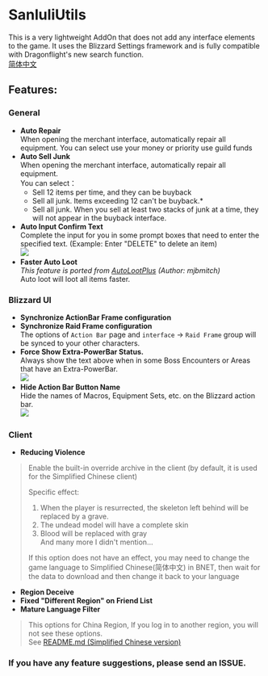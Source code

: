 # SanluliUtils

This is a very lightweight AddOn that does not add any interface elements to the game. It uses the Blizzard Settings framework and is fully compatible with Dragonflight's new search function.  
[简体中文](README-zhCN.md)

## Features:

### General

- **Auto Repair**  
When opening the merchant interface, automatically repair all equipment. You can select use your money or priority use guild funds  
- **Auto Sell Junk**  
When opening the merchant interface, automatically repair all equipment.  
You can select：  
    - Sell 12 items per time, and they can be buyback
    - Sell all junk. Items exceeding 12 can't be buyback.*
    - Sell all junk. When you sell at least two stacks of junk at a time, they will not appear in the buyback interface.  
- **Auto Input Confirm Text**  
Complete the input for you in some prompt boxes that need to enter the specified text. (Example: Enter \"DELETE\" to delete an item)  
![](https://img.nga.178.com/attachments/mon_202408/22/5kQ2u-456lK10T1kSe9-5g.jpg)
- **Faster Auto Loot**  
*This feature is ported from [AutoLootPlus](https://www.curseforge.com/wow/addons/auto-loot-plus) (Author: mjbmitch)*  
Auto loot will loot all items faster.
### Blizzard UI  
- **Synchronize ActionBar Frame configuration**  
- **Synchronize Raid Frame configuration**  
The options of `Action Bar` page and `interface` -> `Raid Frame` group will be synced to your other characters.  
- **Force Show Extra-PowerBar Status.**  
Always show the text above when in some Boss Encounters or Areas that have an Extra-PowerBar.  
![](https://img.nga.178.com/attachments/mon_202408/22/5kQ2u-l2xxKaToS8e-27.jpg)  
- **Hide Action Bar Button Name**  
Hide the names of Macros, Equipment Sets, etc. on the Blizzard action bar.  
![](https://img.nga.178.com/attachments/mon_202408/22/5kQ2u-jxarK6T8S2y-1l.jpg)  

### Client
- **Reducing Violence**  
> Enable the built-in override archive in the client (by default, it is used for the Simplified Chinese client)  
>   
> Specific effect:  
> 1) When the player is resurrected, the skeleton left behind will be replaced by a grave.  
> 2) The undead model will have a complete skin  
> 3) Blood will be replaced with gray  
> And many more I didn't mention...  
>  
> If this option does not have an effect, you may need to change the game language to Simplified Chinese(简体中文) in BNET, then wait for the data to download and then change it back to your language  
- **Region Deceive**  
- **Fixed "Different Region" on Friend List**  
- **Mature Language Filter**  
> This options for China Region, If you log in to another region, you will not see these options.  
> See [README.md (Simplified Chinese version)](README-zhCN.md)

### If you have any feature suggestions, please send an ISSUE.